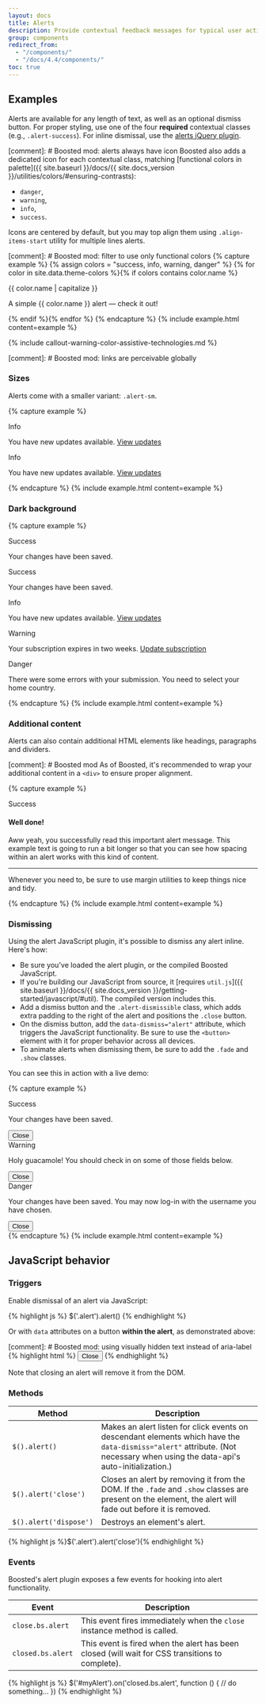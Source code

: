 ```yaml
---
layout: docs
title: Alerts
description: Provide contextual feedback messages for typical user actions with the handful of available and flexible alert messages.
group: components
redirect_from:
  - "/components/"
  - "/docs/4.4/components/"
toc: true
---
```


## Examples

Alerts are available for any length of text, as well as an optional dismiss button. For proper styling, use one of the four **required** contextual classes (e.g., `.alert-success`). For inline dismissal, use the [alerts jQuery plugin](#dismissing).

[comment]: # Boosted mod: alerts always have icon
Boosted also adds a dedicated icon for each contextual class, matching [functional colors in palette]({{ site.baseurl }}/docs/{{ site.docs_version }}/utilities/colors/#ensuring-contrasts):
* `danger`,
* `warning`,
* `info`,
* `success`.

Icons are centered by default, but you may top align them using `.align-items-start` utility for multiple lines alerts.

[comment]: # Boosted mod: filter to use only functional colors
{% capture example %}
{% assign colors = "success, info, warning, danger" %}
{% for color in site.data.theme-colors %}{% if colors contains color.name %}
<div class="alert alert-{{ color.name }}" role="alert">
  <span class="alert-icon"><span class="sr-only">{{ color.name | capitalize }}</span></span>
  <p class="mb-0">A simple {{ color.name }} alert — check it out!</p>
</div>{% endif %}{% endfor %}
{% endcapture %}
{% include example.html content=example %}

{% include callout-warning-color-assistive-technologies.md %}

[comment]: # Boosted mod: links are perceivable globally

### Sizes

Alerts come with a smaller variant: `.alert-sm`.

{% capture example %}
<div class="alert alert-info alert-sm" role="alert">
  <span class="alert-icon"><span class="sr-only">Info</span></span>
  <p class="mb-0">You have new updates available. <a href="#">View updates</a></p>
</div>
<div class="alert alert-info" role="alert">
  <span class="alert-icon"><span class="sr-only">Info</span></span>
  <p class="mb-0">You have new updates available. <a href="#">View updates</a></p>
</div>
{% endcapture %}
{% include example.html content=example %}

### Dark background
 
{% capture example %}
<div class="bg-dark p-3">
    <div class="alert alert-sm alert-success" role="alert">
        <span class="alert-icon"><span class="sr-only">Success</span></span>
        <p class="mb-0">Your changes have been saved.</p>
    </div>
    <div class="alert alert-success" role="alert">
        <span class="alert-icon"><span class="sr-only">Success</span></span>
        <p class="mb-0">Your changes have been saved.</p>
    </div>
    <div class="alert alert-info" role="alert">
        <span class="alert-icon"><span class="sr-only">Info</span></span>
        <p class="mb-0">You have new updates available. <a href="#">View updates</a></p>
    </div>
    <div class="alert alert-warning" role="alert">
        <span class="alert-icon"><span class="sr-only">Warning</span></span>
        <p class="mb-0">Your subscription expires in two weeks. <a href="#">Update subscription</a></p>
    </div>
    <div class="alert alert-danger" role="alert">
        <span class="alert-icon"><span class="sr-only">Danger</span></span>
        <p class="mb-0">
            There were some errors with your submission.
            <span class="d-block font-weight-normal">You need to select your home country.</span>
        </p>
    </div>
</div>
{% endcapture %} {% include example.html content=example %}

### Additional content

Alerts can also contain additional HTML elements like headings, paragraphs and dividers.

[comment]: # Boosted mod
As of Boosted, it's recommended to wrap your additional content in a `<div>` to ensure proper alignment.

{% capture example %}
<div class="alert alert-success" role="alert">
  <span class="alert-icon"><span class="sr-only">Success</span></span>
  <div>
      <h4 class="alert-heading">Well done!</h4>
      <p>Aww yeah, you successfully read this important alert message. This example text is going to run a bit longer so that you can see how spacing within an alert works with this kind of content.</p>
      <hr>
      <p class="mb-0">Whenever you need to, be sure to use margin utilities to keep things nice and tidy.</p>
  </div>
</div>
{% endcapture %}
{% include example.html content=example %}


### Dismissing

Using the alert JavaScript plugin, it's possible to dismiss any alert inline. Here's how:

- Be sure you've loaded the alert plugin, or the compiled Boosted JavaScript.
- If you're building our JavaScript from source, it [requires `util.js`]({{ site.baseurl }}/docs/{{ site.docs_version }}/getting-started/javascript/#util). The compiled version includes this.
- Add a dismiss button and the `.alert-dismissible` class, which adds extra padding to the right of the alert and positions the `.close` button.
- On the dismiss button, add the `data-dismiss="alert"` attribute, which triggers the JavaScript functionality. Be sure to use the `<button>` element with it for proper behavior across all devices.
- To animate alerts when dismissing them, be sure to add the `.fade` and `.show` classes.

You can see this in action with a live demo:

{% capture example %}
<div class="alert alert-success alert-sm alert-dismissible fade show" role="alert">
  <span class="alert-icon"><span class="sr-only">Success</span></span>
  <p class="mb-0">Your changes have been saved.</p>
  <button type="button" class="close" data-dismiss="alert">
      <span class="sr-only">Close</span>
  </button>
</div>
<div class="alert alert-warning alert-dismissible fade show" role="alert">
  <span class="alert-icon"><span class="sr-only">Warning</span></span>
  <p class="mb-0">
      Holy guacamole!
      <span class="d-block font-weight-normal">You should check in on some of those fields below.</span>
  </p>
  <button type="button" class="close" data-dismiss="alert">
      <span class="sr-only">Close</span>
  </button>
</div>
<div class="bg-dark p-3">
    <div class="alert alert-lg alert-danger alert-dismissible fade show mb-0" role="alert">
        <span class="alert-icon"><span class="sr-only">Danger</span></span>
        <p class="mb-0">
            Your changes have been saved.
            <span class="d-block font-weight-normal">You may now log-in with the username you have chosen.</span>
        </p>
        <button type="button" class="close" data-dismiss="alert">
            <span class="sr-only">Close</span>
        </button>
    </div>
</div>
{% endcapture %}
{% include example.html content=example %}

## JavaScript behavior

### Triggers

Enable dismissal of an alert via JavaScript:

{% highlight js %}
$('.alert').alert()
{% endhighlight %}

Or with `data` attributes on a button **within the alert**, as demonstrated above:

[comment]: # Boosted mod: using visually hidden text instead of aria-label
{% highlight html %}
<button type="button" class="close" data-dismiss="alert">
    <span class="sr-only">Close</span>
</button>
{% endhighlight %}

Note that closing an alert will remove it from the DOM.

### Methods

| Method | Description |
| --- | --- |
| `$().alert()` | Makes an alert listen for click events on descendant elements which have the `data-dismiss="alert"` attribute. (Not necessary when using the data-api's auto-initialization.) |
| `$().alert('close')` | Closes an alert by removing it from the DOM. If the `.fade` and `.show` classes are present on the element, the alert will fade out before it is removed. |
| `$().alert('dispose')` | Destroys an element's alert. |

{% highlight js %}$('.alert').alert('close'){% endhighlight %}

### Events

Boosted's alert plugin exposes a few events for hooking into alert functionality.

| Event | Description |
| --- | --- |
| `close.bs.alert` | This event fires immediately when the <code>close</code> instance method is called. |
| `closed.bs.alert` | This event is fired when the alert has been closed (will wait for CSS transitions to complete). |

{% highlight js %}
$('#myAlert').on('closed.bs.alert', function () {
  // do something...
})
{% endhighlight %}
